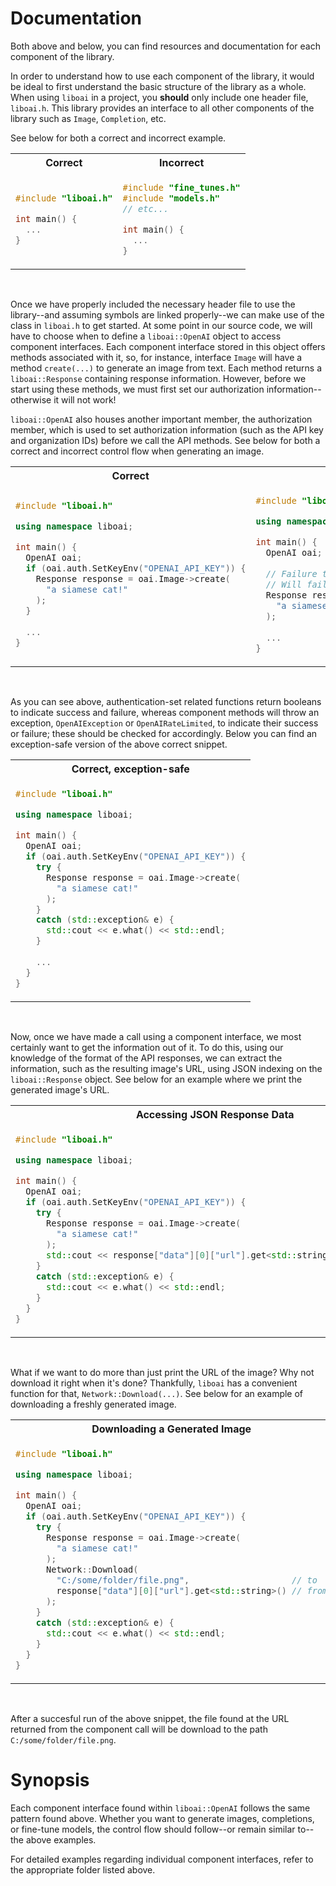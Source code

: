 <h1>Documentation</h1>
<p>Both above and below, you can find resources and documentation for each component of the library. 

In order to understand how to use each component of the library, it would be ideal to first understand the basic structure of the library as a whole. When using <code>liboai</code> in a project, you <b>should</b> only include one header file, <code>liboai.h</code>. This library provides an interface to all other components of the library such as <code>Image</code>, <code>Completion</code>, etc.

See below for both a correct and incorrect example.</p>
<table>
<tr>
<th>Correct</th>
<th>Incorrect</th>
</tr>
<tr>
<td>

```cpp
#include "liboai.h"

int main() {
  ...
}
```

</td>
<td>

```cpp
#include "fine_tunes.h"
#include "models.h"
// etc...

int main() {
  ...
}
```

</td>
</tr>
</table>

<br>
<p>Once we have properly included the necessary header file to use the library--and assuming symbols are linked properly--we can make use of the class in <code>liboai.h</code> to get started. At some point in our source code, we will have to choose when to define a <code>liboai::OpenAI</code> object to access component interfaces. Each component interface stored in this object offers methods associated with it, so, for instance, interface <code>Image</code> will have a method <code>create(...)</code> to generate an image from text. Each method returns a <code>liboai::Response</code> containing response information. However, before we start using these methods, we must first set our authorization information--otherwise it will not work!

<code>liboai::OpenAI</code> also houses another important member, the authorization member, which is used to set authorization information (such as the API key and organization IDs) before we call the API methods. See below for both a correct and incorrect control flow when generating an image.</p>
<table>
<tr>
<th>Correct</th>
<th>Incorrect</th>
</tr>
<tr>
<td>

```cpp
#include "liboai.h"

using namespace liboai;

int main() {
  OpenAI oai;
  if (oai.auth.SetKeyEnv("OPENAI_API_KEY")) {
    Response response = oai.Image->create(
      "a siamese cat!"
    );
  }
  
  ...
}
```

</td>
<td>

```cpp
#include "liboai.h"

using namespace liboai;

int main() {
  OpenAI oai;
	
  // Failure to set authorization info!
  // Will fail, exception will be thrown!
  Response response = oai.Image->create(
    "a siamese cat!"
  );
  
  ...
}
```

</td>
</tr>
</table>

<br>
<p>As you can see above, authentication-set related functions return booleans to indicate success and failure, whereas component methods will throw an exception, <code>OpenAIException</code> or <code>OpenAIRateLimited</code>, to indicate their success or failure; these should be checked for accordingly. Below you can find an exception-safe version of the above correct snippet.</p>
<table>
<tr>
<th>Correct, exception-safe</th>
</tr>
<tr>
<td>

```cpp
#include "liboai.h"

using namespace liboai;

int main() {
  OpenAI oai;
  if (oai.auth.SetKeyEnv("OPENAI_API_KEY")) {
    try {
      Response response = oai.Image->create(
        "a siamese cat!"
      );
    }
    catch (std::exception& e) {
      std::cout << e.what() << std::endl;
    }
    
    ...
  }
}
```

</td>
</tr>
</table>

<br>
<p>Now, once we have made a call using a component interface, we most certainly want to get the information out of it. To do this, using our knowledge of the format of the API responses, we can extract the information, such as the resulting image's URL, using JSON indexing on the <code>liboai::Response</code> object. See below for an example where we print the generated image's URL.</p>
<table>
<tr>
<th>Accessing JSON Response Data</th>
</tr>
<tr>
<td>

```cpp
#include "liboai.h"

using namespace liboai;

int main() {
  OpenAI oai;
  if (oai.auth.SetKeyEnv("OPENAI_API_KEY")) {
    try {
      Response response = oai.Image->create(
        "a siamese cat!"
      );
      std::cout << response["data"][0]["url"].get<std::string>() << std::endl;
    }
    catch (std::exception& e) {
      std::cout << e.what() << std::endl;
    }
  }
}
```

</td>
</tr>
</table>

<br>
<p>What if we want to do more than just print the URL of the image? Why not download it right when it's done? Thankfully, <code>liboai</code> has a convenient function for that, <code>Network::Download(...)</code>. See below for an example of downloading a freshly generated image.
<table>
<tr>
<th>Downloading a Generated Image</th>
</tr>
<tr>
<td>

```cpp
#include "liboai.h"

using namespace liboai;

int main() {
  OpenAI oai;
  if (oai.auth.SetKeyEnv("OPENAI_API_KEY")) {
    try {
      Response response = oai.Image->create(
        "a siamese cat!"
      );
      Network::Download(
        "C:/some/folder/file.png",                    // to
        response["data"][0]["url"].get<std::string>() // from
      );
    }
    catch (std::exception& e) {
      std::cout << e.what() << std::endl;
    }
  }
}
```

</td>
</tr>
</table>

<br>
<p>After a succesful run of the above snippet, the file found at the URL returned from the component call will be download to the path <code>C:/some/folder/file.png</code>.
<br>

<h1>Synopsis</h1>
<p>Each component interface found within <code>liboai::OpenAI</code> follows the same pattern found above. Whether you want to generate images, completions, or fine-tune models, the control flow should follow--or remain similar to--the above examples.

For detailed examples regarding individual component interfaces, refer to the appropriate folder listed above.</p>
